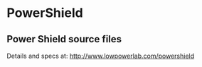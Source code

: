 PowerShield
===========

## Power Shield source files
Details and specs at: http://www.lowpowerlab.com/powershield
